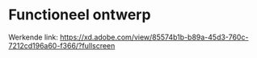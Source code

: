 # Functioneel ontwerp

Werkende link: https://xd.adobe.com/view/85574b1b-b89a-45d3-760c-7212cd196a60-f366/?fullscreen
